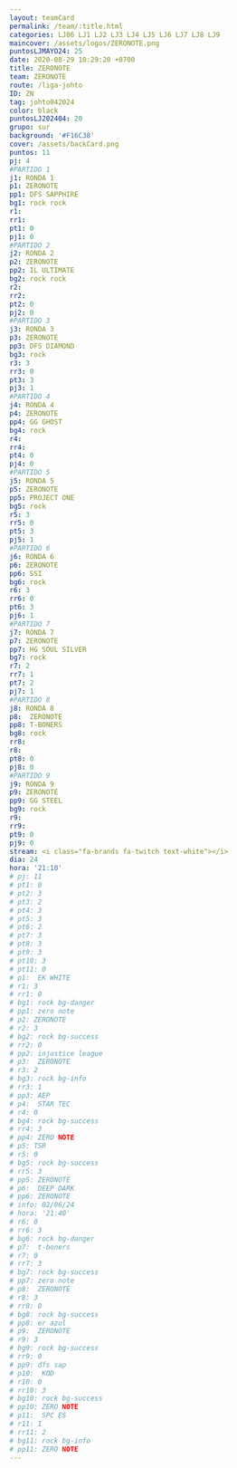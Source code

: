```yaml
---
layout: teamCard
permalink: /team/:title.html
categories: LJ06 LJ1 LJ2 LJ3 LJ4 LJ5 LJ6 LJ7 LJ8 LJ9 
maincover: /assets/logos/ZERONOTE.png
puntosLJMAYO24: 25
date: 2020-08-29 10:29:20 +0700
title: ZERONOTE
team: ZERONOTE
route: /liga-johto
ID: ZN
tag: johto042024
color: black
puntosLJ202404: 20
grupo: sur
background: '#F16C38'
cover: /assets/backCard.png
puntos: 11
pj: 4
#PARTIDO 1
j1: RONDA 1
p1: ZERONOTE
pp1: DFS SAPPHIRE
bg1: rock rock
r1: 
rr1: 
pt1: 0
pj1: 0
#PARTIDO 2
j2: RONDA 2
p2: ZERONOTE
pp2: IL ULTIMATE
bg2: rock rock
r2: 
rr2: 
pt2: 0
pj2: 0
#PARTIDO 3
j3: RONDA 3
p3: ZERONOTE 
pp3: DFS DIAMOND
bg3: rock
r3: 3
rr3: 0
pt3: 3
pj3: 1
#PARTIDO 4
j4: RONDA 4
p4: ZERONOTE
pp4: GG GHOST
bg4: rock 
r4: 
rr4: 
pt4: 0
pj4: 0
#PARTIDO 5
j5: RONDA 5
p5: ZERONOTE
pp5: PROJECT ONE
bg5: rock 
r5: 3
rr5: 0
pt5: 3
pj5: 1
#PARTIDO 6
j6: RONDA 6
p6: ZERONOTE
pp6: SSI
bg6: rock 
r6: 3
rr6: 0
pt6: 3
pj6: 1
#PARTIDO 7
j7: RONDA 7
p7: ZERONOTE
pp7: HG SOUL SILVER
bg7: rock 
r7: 2
rr7: 1
pt7: 2
pj7: 1
#PARTIDO 8
j8: RONDA 8
p8:  ZERONOTE
pp8: T-BONERS
bg8: rock 
rr8: 
r8: 
pt8: 0
pj8: 0
#PARTIDO 9
j9: RONDA 9
p9: ZERONOTE 
pp9: GG STEEL
bg9: rock
r9: 
rr9: 
pt9: 0
pj9: 0
stream: <i class="fa-brands fa-twitch text-white"></i>
dia: 24
hora: '21:10'
# pj: 11
# pt1: 0
# pt2: 3
# pt3: 2
# pt4: 3
# pt5: 3
# pt6: 2
# pt7: 3
# pt8: 3
# pt9: 3
# pt10: 3
# pt11: 0
# p1:  EK WHITE
# r1: 3
# rr1: 0 
# bg1: rock bg-danger
# pp1: zero note
# p2: ZERONOTE
# r2: 3
# bg2: rock bg-success
# rr2: 0
# pp2: injustice league
# p3:  ZERONOTE
# r3: 2
# bg3: rock bg-info
# rr3: 1
# pp3: AEP
# p4:  STAR TEC
# r4: 0
# bg4: rock bg-success
# rr4: 3
# pp4: ZERO NOTE
# p5: TSR
# r5: 0
# bg5: rock bg-success
# rr5: 3
# pp5: ZERONOTE
# p6:  DEEP DARK
# pp6: ZERONOTE
# info: 02/06/24
# hora: '21:40'
# r6: 0
# rr6: 3
# bg6: rock bg-danger
# p7:  t-boners
# r7: 0
# rr7: 3
# bg7: rock bg-success
# pp7: zero note
# p8:  ZERONOTE
# r8: 3
# rr8: 0
# bg8: rock bg-success
# pp8: er azul
# p9:  ZERONOTE
# r9: 3
# bg9: rock bg-success
# rr9: 0
# pp9: dfs sap
# p10:  KOD
# r10: 0
# rr10: 3
# bg10: rock bg-success
# pp10: ZERO NOTE
# p11:  SPC ES
# r11: 1
# rr11: 2
# bg11: rock bg-info
# pp11: ZERO NOTE
---
```



